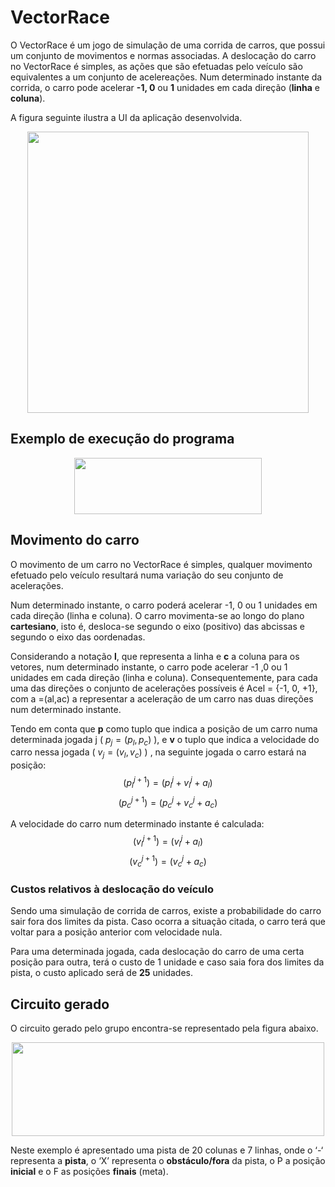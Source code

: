 # VectorRace
O VectorRace é um jogo de simulação de uma corrida de carros, que possui um conjunto de movimentos e normas associadas.  A deslocação do carro no VectorRace é simples, as ações que são efetuadas pelo veículo são equivalentes a um conjunto de acelereações. Num determinado instante da corrida, o carro pode acelerar **-1, 0** ou **1** unidades em cada direção (**linha** e **coluna**).

A figura seguinte ilustra a UI da aplicação desenvolvida.

<p align="center">
  <img width="450" height="450" src="https://github.com/joseluisgomes/VectorRace/assets/70901488/f2c682cf-28bb-468f-836d-6617dd8e7c83">
</p>

## Exemplo de execução do programa
<p align="center">
  <img width="300" height="90" src="https://user-images.githubusercontent.com/70901488/205396287-bb8b9a63-6b72-47e9-a33f-fc971e1ddbd7.png">
</p>


## Movimento do carro
O movimento de um carro no VectorRace é simples, qualquer movimento efetuado pelo veículo resultará numa variação do seu conjunto de acelerações.

Num determinado instante, o carro poderá acelerar -1, 0 ou 1 unidades em cada direção (linha e coluna). O carro movimenta-se ao longo do plano **cartesiano**, isto é, desloca-se segundo o eixo (positivo) das abcissas e segundo o eixo das oordenadas.

Considerando a notação **l**, que representa a linha e **c** a coluna para os vetores, num determinado instante, o carro pode acelerar -1 ,0 ou 1 unidades em cada direção (linha e coluna). Consequentemente, para cada uma das direções o conjunto de acelerações possíveis é Acel = {-1, 0, +1}, com a =(al,ac) a representar a aceleração de um carro nas duas direções num determinado instante.

Tendo em conta que **p** como tuplo que indica a posição de um carro numa determinada jogada j ( $p_j = (p_l, p_c)$ ), e **v** o tuplo que indica a velocidade do carro nessa jogada ( $v_j = (v_l,v_c)$ ) , na seguinte jogada o carro estará na posição:
$$\left(p_l^{j+1} \right) = \left(p_l^{j} + v_l^j + a_l \right)$$
$$\left(p_c^{j+1} \right) = \left(p_c^{j} + v_c^j + a_c \right)$$

A velocidade do carro num determinado instante é calculada:
$$\left(v_l^{j+1} \right) = \left(v_l^{j} + a_l \right)$$
$$\left(v_c^{j+1} \right) = \left(v_c^j + a_c \right)$$

### Custos relativos à deslocação do veículo
Sendo uma simulação de corrida de carros, existe a probabilidade do carro sair fora dos limites da pista. Caso ocorra a situação citada, o carro terá que voltar para a posição anterior com
velocidade nula. 

Para uma determinada jogada, cada deslocação do carro de uma certa posição para outra, terá o custo de 1 unidade e caso saia fora dos limites da pista, o custo aplicado será de **25** unidades.

## Circuito gerado
O circuito gerado pelo grupo encontra-se representado pela figura abaixo.

<p align="center">
  <img width="500" height="150" src="https://github.com/joseluisgomes/VectorRace/assets/70901488/c42e6ebc-9e86-426b-a60b-dac0453c87fb">
</p>

Neste exemplo é apresentado uma pista de 20 colunas e 7 linhas, onde o ‘-‘ representa a **pista**, o ‘X’ representa o **obstáculo/fora** da pista, o P a posição **inicial** e o F as posições **finais** (meta).